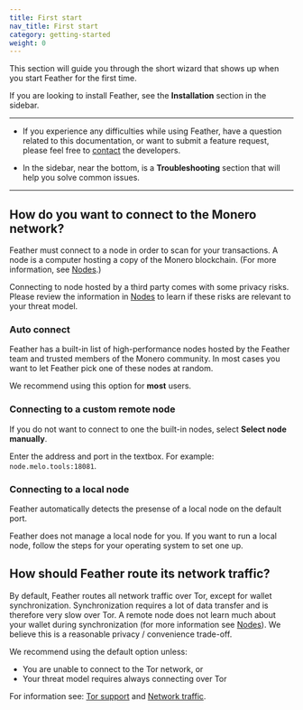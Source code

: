 ```yaml
---
title: First start
nav_title: First start
category: getting-started
weight: 0
---
```


This section will guide you through the short wizard that shows up when you start Feather for the first time.

If you are looking to install Feather, see the **Installation** section in the sidebar.

---

- If you experience any difficulties while using Feather, have a question related to this documentation, or want to submit a feature request, please feel free to [contact](report-an-issue) the developers.

- In the sidebar, near the bottom, is a **Troubleshooting** section that will help you solve common issues.

---

## How do you want to connect to the Monero network?

Feather must connect to a node in order to scan for your transactions. A node is a computer hosting a copy of the Monero blockchain. (For more information, see [Nodes](nodes).)

Connecting to node hosted by a third party comes with some privacy risks. Please review the information in [Nodes](nodes) to learn if these risks are relevant to your threat model.

### Auto connect

Feather has a built-in list of high-performance nodes hosted by the Feather team and trusted members of the Monero community. In most cases you want to let Feather pick one of these nodes at random.

We recommend using this option for **most** users.

### Connecting to a custom remote node

If you do not want to connect to one the built-in nodes, select **Select node manually**.

Enter the address and port in the textbox. For example: `node.melo.tools:18081`.

### Connecting to a local node

Feather automatically detects the presense of a local node on the default port.

Feather does not manage a local node for you. 
If you want to run a local node, follow the steps for your operating system to set one up.

## How should Feather route its network traffic?

By default, Feather routes all network traffic over Tor, except for wallet synchronization. Synchronization requires a lot of data transfer and is therefore very slow over Tor. A remote node does not learn much about your wallet during synchronization (for more information see [Nodes](nodes)). We believe this is a reasonable privacy / convenience trade-off.

We recommend using the default option unless:

- You are unable to connect to the Tor network, or
- Your threat model requires always connecting over Tor

For information see: [Tor support](tor-support) and [Network traffic](network-traffic).
